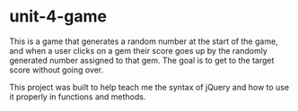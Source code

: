 # unit-4-game
This is a game that generates a random number at the start of the game, and when a user clicks on a gem their score goes up by the randomly generated number assigned to that gem. The goal is to get to the target score without going over.

This project was built to help teach me the syntax of jQuery and how to use it properly in functions and methods.